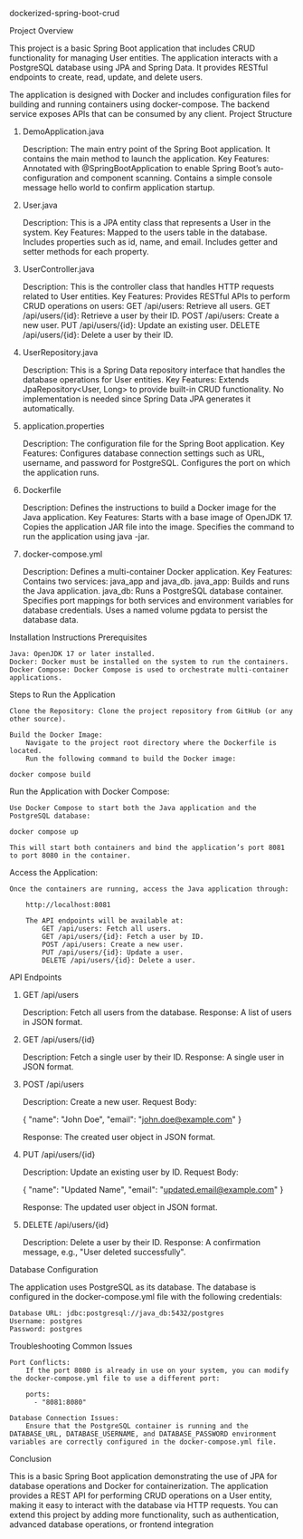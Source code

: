 dockerized-spring-boot-crud

Project Overview

This project is a basic Spring Boot application that includes CRUD functionality for managing User entities. The application interacts with a PostgreSQL database using JPA and Spring Data. It provides RESTful endpoints to create, read, update, and delete users.

The application is designed with Docker and includes configuration files for building and running containers using docker-compose. The backend service exposes APIs that can be consumed by any client.
Project Structure
1. DemoApplication.java

    Description: The main entry point of the Spring Boot application. It contains the main method to launch the application.
    Key Features:
        Annotated with @SpringBootApplication to enable Spring Boot’s auto-configuration and component scanning.
        Contains a simple console message hello world to confirm application startup.

2. User.java

    Description: This is a JPA entity class that represents a User in the system.
    Key Features:
        Mapped to the users table in the database.
        Includes properties such as id, name, and email.
        Includes getter and setter methods for each property.

3. UserController.java

    Description: This is the controller class that handles HTTP requests related to User entities.
    Key Features:
        Provides RESTful APIs to perform CRUD operations on users:
            GET /api/users: Retrieve all users.
            GET /api/users/{id}: Retrieve a user by their ID.
            POST /api/users: Create a new user.
            PUT /api/users/{id}: Update an existing user.
            DELETE /api/users/{id}: Delete a user by their ID.

4. UserRepository.java

    Description: This is a Spring Data repository interface that handles the database operations for User entities.
    Key Features:
        Extends JpaRepository<User, Long> to provide built-in CRUD functionality.
        No implementation is needed since Spring Data JPA generates it automatically.

5. application.properties

    Description: The configuration file for the Spring Boot application.
    Key Features:
        Configures database connection settings such as URL, username, and password for PostgreSQL.
        Configures the port on which the application runs.

6. Dockerfile

    Description: Defines the instructions to build a Docker image for the Java application.
    Key Features:
        Starts with a base image of OpenJDK 17.
        Copies the application JAR file into the image.
        Specifies the command to run the application using java -jar.

7. docker-compose.yml

    Description: Defines a multi-container Docker application.
    Key Features:
        Contains two services: java_app and java_db.
        java_app: Builds and runs the Java application.
        java_db: Runs a PostgreSQL database container.
        Specifies port mappings for both services and environment variables for database credentials.
        Uses a named volume pgdata to persist the database data.

Installation Instructions
Prerequisites

    Java: OpenJDK 17 or later installed.
    Docker: Docker must be installed on the system to run the containers.
    Docker Compose: Docker Compose is used to orchestrate multi-container applications.

Steps to Run the Application

    Clone the Repository: Clone the project repository from GitHub (or any other source).

    Build the Docker Image:
        Navigate to the project root directory where the Dockerfile is located.
        Run the following command to build the Docker image:

    docker compose build

Run the Application with Docker Compose:

    Use Docker Compose to start both the Java application and the PostgreSQL database:

    docker compose up

    This will start both containers and bind the application’s port 8081 to port 8080 in the container.

Access the Application:

    Once the containers are running, access the Java application through:

        http://localhost:8081

        The API endpoints will be available at:
            GET /api/users: Fetch all users.
            GET /api/users/{id}: Fetch a user by ID.
            POST /api/users: Create a new user.
            PUT /api/users/{id}: Update a user.
            DELETE /api/users/{id}: Delete a user.

API Endpoints
1. GET /api/users

    Description: Fetch all users from the database.
    Response: A list of users in JSON format.

2. GET /api/users/{id}

    Description: Fetch a single user by their ID.
    Response: A single user in JSON format.

3. POST /api/users

    Description: Create a new user.
    Request Body:

    {
      "name": "John Doe",
      "email": "john.doe@example.com"
    }

    Response: The created user object in JSON format.

4. PUT /api/users/{id}

    Description: Update an existing user by ID.
    Request Body:

    {
      "name": "Updated Name",
      "email": "updated.email@example.com"
    }

    Response: The updated user object in JSON format.

5. DELETE /api/users/{id}

    Description: Delete a user by their ID.
    Response: A confirmation message, e.g., "User deleted successfully".

Database Configuration

The application uses PostgreSQL as its database. The database is configured in the docker-compose.yml file with the following credentials:

    Database URL: jdbc:postgresql://java_db:5432/postgres
    Username: postgres
    Password: postgres

Troubleshooting
Common Issues

    Port Conflicts:
        If the port 8080 is already in use on your system, you can modify the docker-compose.yml file to use a different port:

        ports:
          - "8081:8080"

    Database Connection Issues:
        Ensure that the PostgreSQL container is running and the DATABASE_URL, DATABASE_USERNAME, and DATABASE_PASSWORD environment variables are correctly configured in the docker-compose.yml file.

Conclusion

This is a basic Spring Boot application demonstrating the use of JPA for database operations and Docker for containerization. The application provides a REST API for performing CRUD operations on a User entity, making it easy to interact with the database via HTTP requests. You can extend this project by adding more functionality, such as authentication, advanced database operations, or frontend integration
